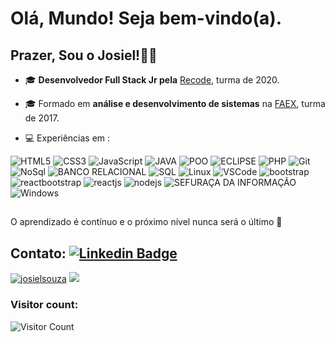 # Olá, Mundo! Seja bem-vindo(a).

## Prazer, Sou o Josiel!👨‍💻

 - 🎓 **Desenvolvedor Full Stack Jr pela** [Recode](https://www.recodepro.org.br/), turma de 2020.
 
- 🎓 Formado em  **análise e desenvolvimento de sistemas** na [FAEX](https://faex.edu.br/), turma de 2017.

- 💻 Experiências em :

![HTML5](https://img.shields.io/badge/-HTML5-E34F26?style=flat-square&logo=html5&logoColor=white)
![CSS3](https://img.shields.io/badge/-CSS3-549FDE?style=flat-square&logo=css3&logoColor=white)
![JavaScript](https://img.shields.io/badge/-JavaScript-F7B93E?style=flat-square&logo=javascript&logoColor=fff)
![JAVA](https://img.shields.io/badge/-JAVA-696969?style=flat-square&logo=JAVA&logoColor=DimGray)
![POO](https://img.shields.io/badge/-POO-00ADEF?style=flat-square&logo=POO&logoColor=white)
![ECLIPSE](https://img.shields.io/badge/-ECLIPSE-00ADEF?style=flat-square&logo=ECLIPSE&logoColor=white)
![PHP](https://img.shields.io/badge/-PHP-8892BF?style=flat-square&logo=php&logoColor=white)
![Git](https://img.shields.io/badge/-Git-F05032?style=flat-square&logo=git&logoColor=white)
![NoSql](https://img.shields.io/badge/-NoSql-4B0082?style=flat-square&logo=NoSql&logoColor=white)
![BANCO RELACIONAL](https://img.shields.io/badge/-banco%20relacional-483D8B?style=flat-square&logo=RELACIONAL&logoColor=white)
![SQL](https://img.shields.io/badge/-SQL-1E90FF?style=flat-square&logo=SQL&logoColor=white)
![Linux](https://img.shields.io/badge/-Linux-96328a?style=flat-square&logo=linux&logoColor=white)
![VSCode](https://img.shields.io/badge/-VSCode-0085D1?style=flat-square&logo=visual-studio-code&logoColor=white)
![bootstrap](https://img.shields.io/badge/-bootstrap-4B0082?style=flat-square&logo=bootstrap4&logoColor=white)
![reactbootstrap](https://img.shields.io/badge/-reactbootstrap-483D8B?style=flat-square&logo=reactbootstrap&logoColor=white)
![reactjs](https://img.shields.io/badge/-reactjs-483D8B?style=flat-square&logo=react&logoColor=white)
![nodejs](https://img.shields.io/badge/-node.js-47844d?style=flat-square&logo=node.js&logoColor=white)
![SEFURAÇA DA INFORMAÇÃO](https://img.shields.io/badge/-segurança%20da%20informação-1E90FF?style=flat-square&logo=segurança&logoColor=white)
![Windows](https://img.shields.io/badge/-Windows-00ADEF?style=flat-square&logo=windows&logoColor=white)


 ##


O aprendizado é contínuo e o próximo nível nunca será o último  🚀 

##

## Contato:	[![Linkedin Badge](https://img.shields.io/badge/-LinkedIn-blue?style=flat-square&logo=Linkedin&logoColor=white&link=https://www.linkedin.com/in/josiel-souza/804076188/)](https://www.linkedin.com/in/josiel-souza/-804076188/)


   <a href="https://github.com/josielsouza"><img src="https://github-readme-stats.vercel.app/api?username=josielsouza&show_icons=true&theme=dark&include_all_commits=true&count_private=true" alt="josielsouza"/></a>
  <a href="https://github.com/josielsouza"><img src="https://github-readme-stats.vercel.app/api/top-langs/?username=josielsouza&layout=compact&theme=dark"/></a> 
  
  ### Visitor count:
![Visitor Count](https://profile-counter.glitch.me/josielsouza/count.svg)
 
